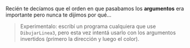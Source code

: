 Recién te decíamos que el orden en que pasabamos los **argumentos** era importante pero nunca te dijimos por qué...

> Experimentalo: escribí un programa cualquiera que use `DibujarLinea3`, pero esta vez intentá usarlo con los argumentos invertidos (primero la dirección y luego el color).